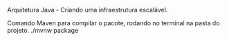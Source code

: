 
Arquitetura Java - Criando uma infraestrutura escalável. 

Comando Maven para compilar o pacote, rodando no terminal na pasta do projeto. 
./mvnw package